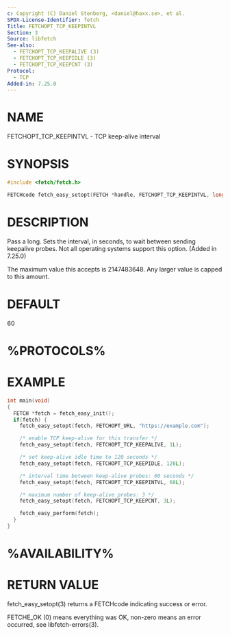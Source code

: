 ```yaml
---
c: Copyright (C) Daniel Stenberg, <daniel@haxx.se>, et al.
SPDX-License-Identifier: fetch
Title: FETCHOPT_TCP_KEEPINTVL
Section: 3
Source: libfetch
See-also:
  - FETCHOPT_TCP_KEEPALIVE (3)
  - FETCHOPT_TCP_KEEPIDLE (3)
  - FETCHOPT_TCP_KEEPCNT (3)
Protocol:
  - TCP
Added-in: 7.25.0
---
```


# NAME

FETCHOPT_TCP_KEEPINTVL - TCP keep-alive interval

# SYNOPSIS

~~~c
#include <fetch/fetch.h>

FETCHcode fetch_easy_setopt(FETCH *handle, FETCHOPT_TCP_KEEPINTVL, long interval);
~~~

# DESCRIPTION

Pass a long. Sets the interval, in seconds, to wait between sending keepalive
probes. Not all operating systems support this option. (Added in 7.25.0)

The maximum value this accepts is 2147483648. Any larger value is capped to
this amount.

# DEFAULT

60

# %PROTOCOLS%

# EXAMPLE

~~~c
int main(void)
{
  FETCH *fetch = fetch_easy_init();
  if(fetch) {
    fetch_easy_setopt(fetch, FETCHOPT_URL, "https://example.com");

    /* enable TCP keep-alive for this transfer */
    fetch_easy_setopt(fetch, FETCHOPT_TCP_KEEPALIVE, 1L);

    /* set keep-alive idle time to 120 seconds */
    fetch_easy_setopt(fetch, FETCHOPT_TCP_KEEPIDLE, 120L);

    /* interval time between keep-alive probes: 60 seconds */
    fetch_easy_setopt(fetch, FETCHOPT_TCP_KEEPINTVL, 60L);

    /* maximum number of keep-alive probes: 3 */
    fetch_easy_setopt(fetch, FETCHOPT_TCP_KEEPCNT, 3L);

    fetch_easy_perform(fetch);
  }
}
~~~

# %AVAILABILITY%

# RETURN VALUE

fetch_easy_setopt(3) returns a FETCHcode indicating success or error.

FETCHE_OK (0) means everything was OK, non-zero means an error occurred, see
libfetch-errors(3).
